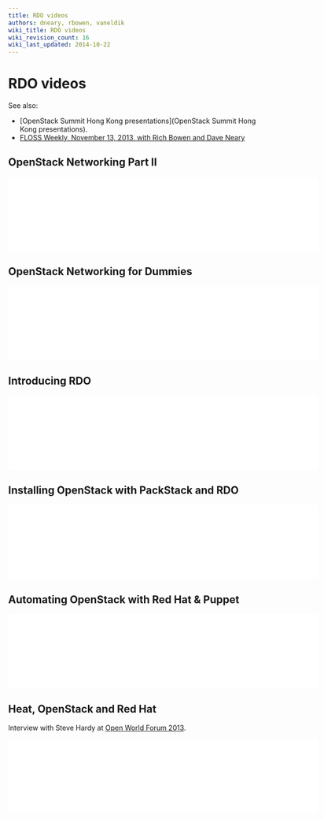 ```yaml
---
title: RDO videos
authors: dneary, rbowen, vaneldik
wiki_title: RDO videos
wiki_revision_count: 16
wiki_last_updated: 2014-10-22
---
```


# RDO videos

See also:

*   [OpenStack Summit Hong Kong presentations](OpenStack Summit Hong Kong presentations).
*   [FLOSS Weekly, November 13, 2013, with Rich Bowen and Dave Neary](http://twit.tv/show/floss-weekly/273)

## OpenStack Networking Part II

<iframe width="630" src="//youtube.com/embed/wEa_8ESxPAY" frameborder="0" align="center" allowfullscreen="true"> </iframe>

## OpenStack Networking for Dummies

<iframe width="630" src="//youtube.com/embed/afImoFeuDnY" frameborder="0" align="center" allowfullscreen="true"> </iframe>

## Introducing RDO

<iframe width="630" src="//youtube.com/embed/OsQJmipzBYI" frameborder="0" align="center" allowfullscreen="true"> </iframe>

## Installing OpenStack with PackStack and RDO

<iframe width="630" src="//youtube.com/embed/ViVMQ70umq0" frameborder="0" align="center" allowfullscreen="true"> </iframe>

## Automating OpenStack with Red Hat & Puppet

<iframe width="630" src="//youtube.com/embed/P1dfxfbu3UA" frameborder="0" align="center" allowfullscreen="true"> </iframe>

## Heat, OpenStack and Red Hat

Interview with Steve Hardy at [Open World Forum 2013](//www.openworldforum.org/en/).

<iframe width="630" src="//youtube.com/embed/I3V6MFUg3vk" frameborder="0" align="center" allowfullscreen="true"> </iframe>

